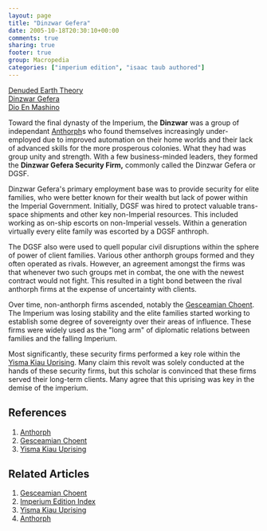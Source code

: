 ```yaml
---
layout: page
title: "Dinzwar Gefera"
date: 2005-10-18T20:30:10+00:00
comments: true
sharing: true
footer: true
group: Macropedia
categories: ["imperium edition", "isaac taub authored"]
---
```


<div class='row'>
	<div class='col-md-4'><a href='/macropedia/denuded-earth-theory'>Denuded Earth Theory</a></div>
	<div class='col-md-4'><a href='/macropedia/dinzwar-gefera'>Dinzwar Gefera</a></div>
	<div class='col-md-4'><a href='/macropedia/dio-en-mashino'>Dio En Mashino</a></div>
</div>


Toward the final dynasty of the Imperium, the **Dinzwar** was a group of independant [Anthorph](/macropedia/anthorph)s who found themselves increasingly under-employed due to improved automation on their home worlds and their lack of advanced skills for the more prosperous colonies. What they had was group unity and strength. With a few business-minded leaders, they formed the **Dinzwar Gefera Security Firm,** commonly called the Dinzwar Gefera or DGSF.

Dinzwar Gefera's primary employment base was to provide security for elite families, who were better known for their wealth but lack of power within the Imperial Government. Initially, DGSF was hired to protect valuable trans-space shipments and other key non-Imperial resources. This included working as on-ship escorts on non-Imperial vessels. Within a generation virtually every elite family was escorted by a DGSF anthroph.

The DGSF also were used to quell popular civil disruptions within the sphere of power of client families. Various other anthorph groups formed and they often operated as rivals. However, an agreement amongst the firms was that whenever two such groups met in combat, the one with the newest contract would not fight. This resulted in a tight bond between the rival anthorph firms at the expense of uncertainty with clients.

Over time, non-anthorph firms ascended, notably the [Gesceamian Choent](/macropedia/gesceamian-choent). The Imperium was losing stability and the elite families started working to establish some degree of sovereignty over their areas of influence. These firms were widely used as the "long arm" of diplomatic relations between families and the falling Imperium.

Most significantly, these security firms performed a key role within the [Yisma Kiau Uprising](/macropedia/yisma-kiau-uprising). Many claim this revolt was solely conducted at the hands of these security firms, but this scholar is convinced that these firms served their long-term clients. Many agree that this uprising was key in the demise of the imperium.

## References
1. [Anthorph](/macropedia/anthorph)
1. [Gesceamian Choent](/macropedia/gesceamian-choent)
1. [Yisma Kiau Uprising](/macropedia/yisma-kiau-uprising)

## Related Articles

1. [Gesceamian Choent](/macropedia/gesceamian-choent)
2. [Imperium Edition Index](/macropedia/imperium-edition-index)
3. [Yisma Kiau Uprising](/macropedia/yisma-kiau-uprising)
4. [Anthorph](/macropedia/anthorph)



 
